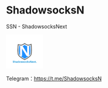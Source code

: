 # ShadowsocksN
SSN - ShadowsocksNext

<img src="https://raw.githubusercontent.com/xaray/ShadowsocksN/master/qrpic.jpg" width="20%"/>

Telegram：https://t.me/ShadowsocksN
